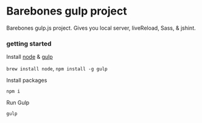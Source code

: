 # Barebones gulp project

Barebones gulp.js project. Gives you local server, liveReload, Sass, & jshint.

### getting started

Install [node](http://nodejs.org/) & [gulp](http://gulpjs.com/)

`brew install node`, `npm install -g gulp`

Install packages

`npm i`

Run Gulp

`gulp`
